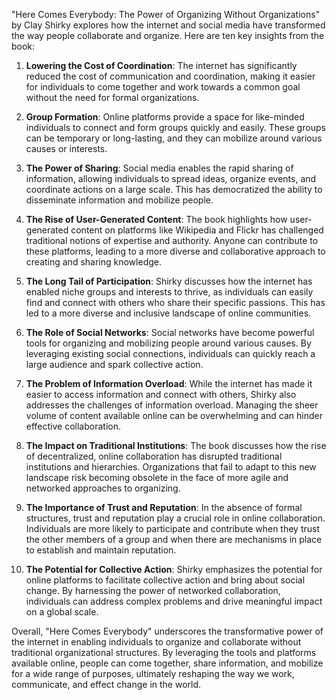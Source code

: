 "Here Comes Everybody: The Power of Organizing Without Organizations" by Clay Shirky explores how the internet and social media have transformed the way people collaborate and organize. Here are ten key insights from the book:

1. **Lowering the Cost of Coordination**: The internet has significantly reduced the cost of communication and coordination, making it easier for individuals to come together and work towards a common goal without the need for formal organizations.

2. **Group Formation**: Online platforms provide a space for like-minded individuals to connect and form groups quickly and easily. These groups can be temporary or long-lasting, and they can mobilize around various causes or interests.

3. **The Power of Sharing**: Social media enables the rapid sharing of information, allowing individuals to spread ideas, organize events, and coordinate actions on a large scale. This has democratized the ability to disseminate information and mobilize people.

4. **The Rise of User-Generated Content**: The book highlights how user-generated content on platforms like Wikipedia and Flickr has challenged traditional notions of expertise and authority. Anyone can contribute to these platforms, leading to a more diverse and collaborative approach to creating and sharing knowledge.

5. **The Long Tail of Participation**: Shirky discusses how the internet has enabled niche groups and interests to thrive, as individuals can easily find and connect with others who share their specific passions. This has led to a more diverse and inclusive landscape of online communities.

6. **The Role of Social Networks**: Social networks have become powerful tools for organizing and mobilizing people around various causes. By leveraging existing social connections, individuals can quickly reach a large audience and spark collective action.

7. **The Problem of Information Overload**: While the internet has made it easier to access information and connect with others, Shirky also addresses the challenges of information overload. Managing the sheer volume of content available online can be overwhelming and can hinder effective collaboration.

8. **The Impact on Traditional Institutions**: The book discusses how the rise of decentralized, online collaboration has disrupted traditional institutions and hierarchies. Organizations that fail to adapt to this new landscape risk becoming obsolete in the face of more agile and networked approaches to organizing.

9. **The Importance of Trust and Reputation**: In the absence of formal structures, trust and reputation play a crucial role in online collaboration. Individuals are more likely to participate and contribute when they trust the other members of a group and when there are mechanisms in place to establish and maintain reputation.

10. **The Potential for Collective Action**: Shirky emphasizes the potential for online platforms to facilitate collective action and bring about social change. By harnessing the power of networked collaboration, individuals can address complex problems and drive meaningful impact on a global scale.

Overall, "Here Comes Everybody" underscores the transformative power of the internet in enabling individuals to organize and collaborate without traditional organizational structures. By leveraging the tools and platforms available online, people can come together, share information, and mobilize for a wide range of purposes, ultimately reshaping the way we work, communicate, and effect change in the world.